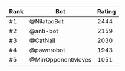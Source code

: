 Rank|Bot|Rating
---|---|---
#1|@NilatacBot|2444
#2|@anti-bot|2159
#3|@CatNail|2030
#4|@pawnrobot|1943
#5|@MinOpponentMoves|1051
